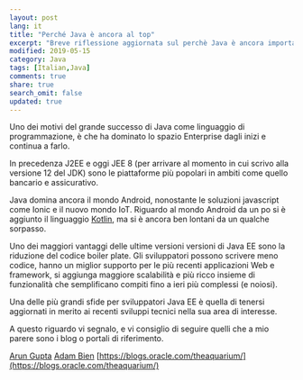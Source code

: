```yaml
---
layout: post
lang: it
title: "Perché Java è ancora al top"
excerpt: "Breve riflessione aggiornata sul perchè Java è ancora importante a più di 20 anni dalla sua nascita"
modified: 2019-05-15
category: Java
tags: [Italian,Java]
comments: true
share: true
search_omit: false
updated: true
---
```


Uno dei motivi del grande successo di Java come linguaggio di programmazione, è che ha dominato lo spazio Enterprise dagli inizi e continua a farlo. 

In precedenza J2EE e oggi JEE 8 (per arrivare al momento in cui scrivo alla versione 12 del JDK) sono le piattaforme più popolari in ambiti come quello bancario e assicurativo.

Java domina ancora il mondo Android, nonostante le soluzioni javascript come Ionic e il nuovo mondo IoT. Riguardo al mondo Android da un po si è aggiunto il linguaggio [Kotlin](https://kotlinlang.org/), ma si è ancora ben lontani da un qualche sorpasso. 

Uno dei maggiori vantaggi delle ultime versioni versioni di Java EE sono la riduzione del codice boiler plate. Gli sviluppatori possono scrivere meno codice, hanno un miglior supporto per le più recenti applicazioni Web e framework, si aggiunga maggiore scalabilità e più ricco insieme di funzionalità che semplificano compiti fino a ieri più complessi (e noiosi). 

Una delle più grandi sfide per sviluppatori Java EE è quella di tenersi aggiornati in merito ai recenti sviluppi tecnici nella sua area di interesse. 

A questo riguardo vi segnalo, e vi consiglio di seguire quelli che a mio parere sono i blog o portali di riferimento. 

[Arun Gupta](http://blog.arungupta.me/)
[Adam Bien](http://adam-bien.com/roller/abien/)
[https://blogs.oracle.com/theaquarium/](https://blogs.oracle.com/theaquarium/)